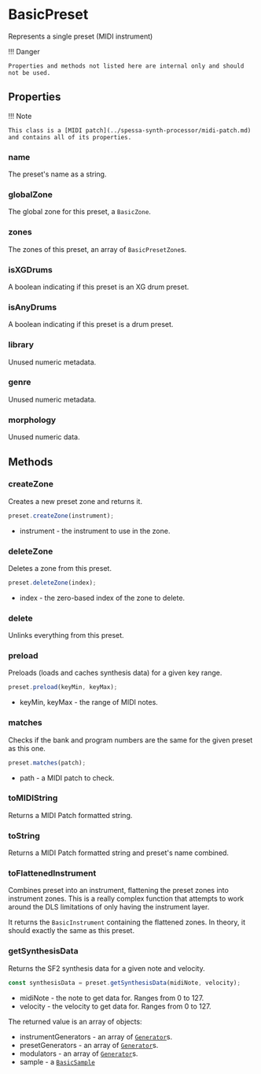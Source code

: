 # BasicPreset

Represents a single preset (MIDI instrument)

!!! Danger

    Properties and methods not listed here are internal only and should not be used.

## Properties

!!! Note

    This class is a [MIDI patch](../spessa-synth-processor/midi-patch.md) and contains all of its properties.

### name

The preset's name as a string.

### globalZone

The global zone for this preset, a `BasicZone`.

### zones

The zones of this preset, an array of `BasicPresetZone`s.

### isXGDrums

A boolean indicating if this preset is an XG drum preset.

### isAnyDrums

A boolean indicating if this preset is a drum preset.

### library

Unused numeric metadata.

### genre

Unused numeric metadata.

### morphology

Unused numeric data.

## Methods

### createZone

Creates a new preset zone and returns it.

```ts
preset.createZone(instrument);
```

 - instrument - the instrument to use in the zone.

### deleteZone

Deletes a zone from this preset.

```ts
preset.deleteZone(index);
```

- index - the zero-based index of the zone to delete.

### delete

Unlinks everything from this preset.

### preload

Preloads (loads and caches synthesis data) for a given key range.

```ts
preset.preload(keyMin, keyMax);
```

- keyMin, keyMax - the range of MIDI notes.

### matches

Checks if the bank and program numbers are the same for the given preset as this one.

```ts
preset.matches(patch);
```

- path - a MIDI patch to check.

### toMIDIString

Returns a MIDI Patch formatted string.


### toString

Returns a MIDI Patch formatted string and preset's name combined.

### toFlattenedInstrument

Combines preset into an instrument, flattening the preset zones into instrument zones.
This is a really complex function that attempts to work around the DLS limitations of only having the instrument layer.

It returns the `BasicInstrument` containing the flattened zones.
In theory, it should exactly the same as this preset.

### getSynthesisData

Returns the SF2 synthesis data for a given note and velocity.

```ts
const synthesisData = preset.getSynthesisData(midiNote, velocity);
```

- midiNote - the note to get data for. Ranges from 0 to 127.
- velocity - the velocity to get data for. Ranges from 0 to 127.

The returned value is an array of objects:

- instrumentGenerators - an array of [`Generator`](generator.md)s.
- presetGenerators - an array of [`Generator`](generator.md)s.
- modulators - an array of [`Generator`](modulator.md)s.
- sample - a [`BasicSample`](sample.md)